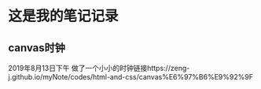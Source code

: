 # 这是我的笔记记录

## canvas时钟
2019年8月13日下午
做了一个小小的时钟链接https://zeng-j.github.io/myNote/codes/html-and-css/canvas%E6%97%B6%E9%92%9F
